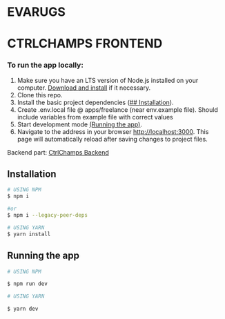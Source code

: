 # EVARUGS

# CTRLCHAMPS FRONTEND

### To run the app locally:

1. Make sure you have an LTS version of Node.js installed on your computer.
   [Download and install](https://nodejs.org/en/) if it necessary.
2. Clone this repo.
3. Install the basic project dependencies ([## Installation](https://github.com/nadiia-tsytsylina/EVARUGS?tab=readme-ov-file#installation)).
4. Create .env.local file @ apps/freelance (near env.example file). Should include variables from example file with correct values
5. Start development mode [(Running the app)](https://github.com/nadiia-tsytsylina/EVARUGS?tab=readme-ov-file#running-the-app).
6. Navigate to the address in your browser
   [http://localhost:3000](http://localhost:3000). This page will automatically
   reload after saving changes to project files.

Backend part: [CtrlChamps Backend](https://github.com/ZenBit-Tech/ctrlchamps_be)

## Installation

```bash
# USING NPM
$ npm i

#or
$ npm i --legacy-peer-deps

# USING YARN
$ yarn install
```

## Running the app

```bash
# USING NPM

$ npm run dev

# USING YARN

$ yarn dev
```
